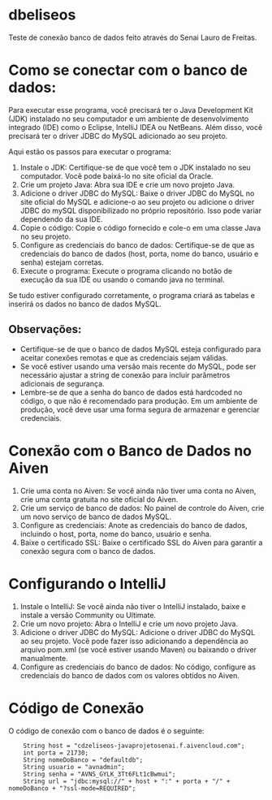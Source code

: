 # dbeliseos
Teste de conexão banco de dados feito através do Senai Lauro de Freitas.

# Como se conectar com o banco de dados:

Para executar esse programa, você precisará ter o Java Development Kit (JDK) instalado no seu computador e um ambiente de desenvolvimento integrado (IDE) como o Eclipse, IntelliJ IDEA ou NetBeans. Além disso, você precisará ter o driver JDBC do MySQL adicionado ao seu projeto.

Aqui estão os passos para executar o programa:

1. Instale o JDK: Certifique-se de que você tem o JDK instalado no seu computador. Você pode baixá-lo no site oficial da Oracle.
2. Crie um projeto Java: Abra sua IDE e crie um novo projeto Java.
3. Adicione o driver JDBC do MySQL: Baixe o driver JDBC do MySQL no site oficial do MySQL e adicione-o ao seu projeto ou adicione o driver JDBC do mySQL disponibilizado no próprio repositório. Isso pode variar dependendo da sua IDE.
4. Copie o código: Copie o código fornecido e cole-o em uma classe Java no seu projeto.
5. Configure as credenciais do banco de dados: Certifique-se de que as credenciais do banco de dados (host, porta, nome do banco, usuário e senha) estejam corretas.
6. Execute o programa: Execute o programa clicando no botão de execução da sua IDE ou usando o comando java no terminal.

Se tudo estiver configurado corretamente, o programa criará as tabelas e inserirá os dados no banco de dados MySQL.

## Observações:

- Certifique-se de que o banco de dados MySQL esteja configurado para aceitar conexões remotas e que as credenciais sejam válidas.
- Se você estiver usando uma versão mais recente do MySQL, pode ser necessário ajustar a string de conexão para incluir parâmetros adicionais de segurança.
- Lembre-se de que a senha do banco de dados está hardcoded no código, o que não é recomendado para produção. Em um ambiente de produção, você deve usar uma forma segura de armazenar e gerenciar credenciais.

# Conexão com o Banco de Dados no Aiven

1. Crie uma conta no Aiven: Se você ainda não tiver uma conta no Aiven, crie uma conta gratuita no site oficial do Aiven.
2. Crie um serviço de banco de dados: No painel de controle do Aiven, crie um novo serviço de banco de dados MySQL.
3. Configure as credenciais: Anote as credenciais do banco de dados, incluindo o host, porta, nome do banco, usuário e senha.
4. Baixe o certificado SSL: Baixe o certificado SSL do Aiven para garantir a conexão segura com o banco de dados.

# Configurando o IntelliJ

1. Instale o IntelliJ: Se você ainda não tiver o IntelliJ instalado, baixe e instale a versão Community ou Ultimate.
2. Crie um novo projeto: Abra o IntelliJ e crie um novo projeto Java.
3. Adicione o driver JDBC do MySQL: Adicione o driver JDBC do MySQL ao seu projeto. Você pode fazer isso adicionando a dependência ao arquivo pom.xml (se você estiver usando Maven) ou baixando o driver manualmente.
4. Configure as credenciais do banco de dados: No código, configure as credenciais do banco de dados com os valores obtidos no Aiven.

# Código de Conexão
O código de conexão com o banco de dados é o seguinte:

        String host = "cdzeliseos-javaprojetosenai.f.aivencloud.com";
        int porta = 21730;
        String nomeDoBanco = "defaultdb";
        String usuario = "avnadmin";
        String senha = "AVNS_GYLK_3Tt6FLt1cBwmui";
        String url = "jdbc:mysql://" + host + ":" + porta + "/" + nomeDoBanco + "?ssl-mode=REQUIRED";
